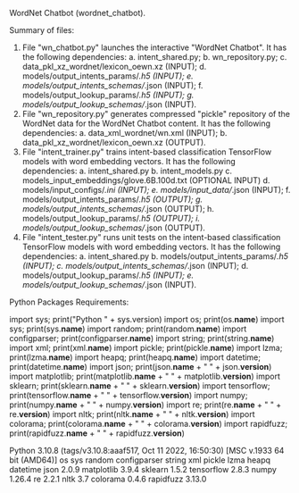 WordNet Chatbot (wordnet_chatbot).


Summary of files:


1. File "wn_chatbot.py" launches the interactive "WordNet Chatbot". It has the following dependencies:
   a. intent_shared.py;
   b. wn_repository.py;
   c. data_pkl_xz_wordnet/lexicon_oewn.xz (INPUT);
   d. models/output_intents_params/*.h5 (INPUT);
   e. models/output_intents_schemas/*.json (INPUT);
   f. models/output_lookup_params/*.h5 (INPUT);
   g. models/output_lookup_schemas/*.json (INPUT).
2. File "wn_repository.py" generates compressed "pickle" repository of the WordNet data for the WordNet Chatbot content. It has the following dependencies:
   a. data_xml_wordnet/wn.xml (INPUT);
   b. data_pkl_xz_wordnet/lexicon_oewn.xz (OUTPUT).
3. File "intent_trainer.py" trains intent-based classification TensorFlow models with word embedding vectors. It has the following dependencies:
   a. intent_shared.py
   b. intent_models.py
   c. models_input_embeddings/glove.6B.100d.txt (OPTIONAL INPUT)
   d. models/input_configs/*.ini (INPUT);
   e. models/input_data/*.json (INPUT);
   f. models/output_intents_params/*.h5 (OUTPUT);
   g. models/output_intents_schemas/*.json (OUTPUT);
   h. models/output_lookup_params/*.h5 (OUTPUT);
   i. models/output_lookup_schemas/*.json (OUTPUT).
4. File "intent_tester.py" runs unit tests on the intent-based classification TensorFlow models with word embedding vectors. It has the following dependencies:
   a. intent_shared.py
   b. models/output_intents_params/*.h5 (INPUT);
   c. models/output_intents_schemas/*.json (INPUT);
   d. models/output_lookup_params/*.h5 (INPUT);
   e. models/output_lookup_schemas/*.json (INPUT).


Python Packages Requirements:

import sys; print("Python " + sys.version)
import os; print(os.__name__)
import sys; print(sys.__name__)
import random; print(random.__name__)
import configparser; print(configparser.__name__)
import string; print(string.__name__)
import xml; print(xml.__name__)
import pickle; print(pickle.__name__)
import lzma; print(lzma.__name__)
import heapq; print(heapq.__name__)
import datetime; print(datetime.__name__)
import json; print(json.__name__ + " " + json.__version__)
import matplotlib; print(matplotlib.__name__ + " " + matplotlib.__version__)
import sklearn; print(sklearn.__name__ + " " + sklearn.__version__)
import tensorflow; print(tensorflow.__name__ + " " + tensorflow.__version__)
import numpy; print(numpy.__name__ + " " + numpy.__version__)
import re; print(re.__name__ + " " + re.__version__)
import nltk; print(nltk.__name__ + " " + nltk.__version__)
import colorama; print(colorama.__name__ + " " + colorama.__version__)
import rapidfuzz; print(rapidfuzz.__name__ + " " + rapidfuzz.__version__)

Python 3.10.8 (tags/v3.10.8:aaaf517, Oct 11 2022, 16:50:30) [MSC v.1933 64 bit (AMD64)]
os
sys
random
configparser
string
xml
pickle
lzma
heapq
datetime
json 2.0.9
matplotlib 3.9.4
sklearn 1.5.2
tensorflow 2.8.3
numpy 1.26.4
re 2.2.1
nltk 3.7
colorama 0.4.6
rapidfuzz 3.13.0

